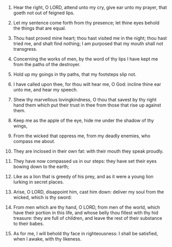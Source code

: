 1. Hear the right, O LORD, attend unto my cry, give ear unto my
prayer, that goeth not out of feigned lips.

2. Let my sentence come forth from thy presence; let thine eyes
behold the things that are equal.

3. Thou hast proved mine heart; thou hast visited me in the night;
thou hast tried me, and shalt find nothing; I am purposed that my
mouth shall not transgress.

4. Concerning the works of men, by the word of thy lips I have kept
me from the paths of the destroyer.

5. Hold up my goings in thy paths, that my footsteps slip not.

6. I have called upon thee, for thou wilt hear me, O God: incline
thine ear unto me, and hear my speech.

7. Shew thy marvellous lovingkindness, O thou that savest by thy
right hand them which put their trust in thee from those that rise up
against them.

8. Keep me as the apple of the eye, hide me under the shadow of thy
wings,

9. From the wicked that oppress me, from my deadly enemies, who
compass me about.

10. They are inclosed in their own fat: with their mouth they speak
proudly.

11. They have now compassed us in our steps: they have set their
eyes bowing down to the earth;

12. Like as a lion that is greedy of his prey, and as it were a
young lion lurking in secret places.

13. Arise, O LORD, disappoint him, cast him down: deliver my soul
from the wicked, which is thy sword:

14. From men which are thy hand, O LORD, from men of the world,
which have their portion in this life, and whose belly thou fillest
with thy hid treasure: they are full of children, and leave the rest
of their substance to their babes.

15. As for me, I will behold thy face in righteousness: I shall be
satisfied, when I awake, with thy likeness.